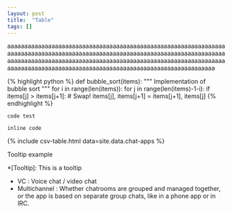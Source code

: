 ```yaml
---
layout: post
title:  "Table"
tags: []
---
```

aaaaaaaaaaaaaaaaaaaaaaaaaaaaaaaaaaaaaaaaaaaaaaaaaaaaaaaaaaaaaaaaaaaaaaaaaaaaaaaaaaaaaaaaaaaaaaaaaaaaaaaaaaaaaaaaaaaaaaaaaaaaaaaaaaaaaaaaaaaaaaaaaaaaaaaaaaaaaaaaaaaaaaaaaaaaaaaaaaaaaaaaaaaaaaaaaaaaaaaaaaaaaaaaaaaaaaaaaaaaaaaaaaaaaaaaaaaaaaaaaaaaaaaaaaaaa

{% highlight python %}
def bubble_sort(items):
    """ Implementation of bubble sort """
    for i in range(len(items)):
        for j in range(len(items)-1-i):
            if items[j] > items[j+1]:
                # Swap!
                items[j], items[j+1] = items[j+1], items[j]
{% endhighlight %}

```
code test
```

`inline code`

{% include csv-table.html data=site.data.chat-apps %}

Tooltip example

*[Tooltip]: This is a tooltip

* VC
: Voice chat / video chat
* Multichannel
: Whether chatrooms are grouped and managed together, or the app is based on separate group chats, like in a phone app or in IRC.